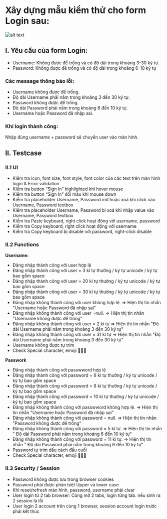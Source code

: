 # Xây dựng mẫu kiểm thử cho form Login sau:

![alt text](https://www.tutorialrepublic.com/snippets/designs/elegant-modal-login-form-with-icons.png)

## I. Yêu cầu của form Login:

- Username: Không được để trống và có độ dài trong khoảng 3-30 ký tự.
- Password: Không được để trống và có độ dài trong khoảng 6-10 ký tự

### Các message thông báo lỗi:

- Username không được để trống.
- Độ dài Username phải nằm trong khoảng 3 đến 30 ký tự.
- Password không được để trống.
- Độ dài Password phải nằm trong khoảng 6 đến 10 ký tự.
- Username hoặc Password đã nhập sai.

### Khi login thành công:

Nhập đúng username + password sẽ chuyển user vào màn hình.

## II. Testcase

### II.1 UI

- Kiểm tra icon, font size, font style, font color của các text trên màn hình login & Error validation
- Kiểm tra button “Sign In” highlighted khi hover mouse
- Kiểm tra button “Sign In” đổi màu khi mouse down
- Kiểm tra placeholder Username, Password mờ hoặc xoá khi click vào Username, Password textbox
- Kiểm tra placeholder Username, Password bi xoá khi nhập value vào Username, Password textbox
- Kiểm tra Paste keyboard, right click hoạt động với username, password
- Kiểm tra Copy keyboard, right click hoạt động với username
- Kiểm tra Copy keyboard bị disable với password, right-click disable

### II.2 Functions

**Username:**

- Đăng nhập thành công với user hợp lệ
- Đăng nhập thành công với user = 3 kí tự thường / ký tự unicode / ký tự bao gồm space
- Đăng nhập thành công với user = 20 kí tự thường / ký tự unicode / ký tự bao gồm space
- Đăng nhập thành công với user = 30 kí tự thường / ký tự unicode / ký tự bao gồm space
- Đăng nhập không thành công với user không hợp lệ. => Hiện thị tin nhắn "Username hoặc Password đã nhập sai"
- Đăng nhập không thành công với user =null. => Hiện thị tin nhắn "Username không được để trống"
- Đăng nhập không thành công với user = 2 kí tự => Hiện thị tin nhắn "Độ dài Username phải nằm trong khoảng 3 đến 30 ký tự"
- Đăng nhập không thành công với user = 31 kí tự => Hiện thị tin nhắn "Độ dài Username phải nằm trong khoảng 3 đến 30 ký tự"
- Username không được tự trim
- Check Special character, emoji 🌷👩👨

**Passwork**

- Đăng nhập thành công với passwword hợp lệ
- Đăng nhập thành công với password = 6 kí tự thường / ký tự unicode / ký tự bao gồm space
- Đăng nhập thành công với password = 8 kí tự thường / ký tự unicode / ký tự bao gồm space
- Đăng nhập thành công với password = 10 kí tự thường / ký tự unicode / ký tự bao gồm space
- Đăng nhập không thành công với passwword không hợp lệ. => Hiện thị tin nhắn "Username hoặc Password đã nhập sai"
- Đăng nhập không thành công với password = null. => Hiện thị tin nhắn "Password không được để trống"
- Đăng nhập không thành công với password = 5 kí tự. => Hiện thị tin nhắn " Độ dài Password phải nằm trong khoảng 6 đến 10 ký tự"
- Đăng nhập không thành công với password = 11 kí tự. => Hiện thị tin nhắn " Độ dài Password phải nằm trong khoảng 6 đến 10 ký tự"
- Password tự trim dấu cách đầu cuối
- Check Special character, emoji 🌷👩👨

### II.3 Security / Session

- Password không được lưu trong browser cookies
- Password phải được phân biệt Upper và lower case
- Khi reset/refresh màn hình, password, username phải clear
- User login từ 2 tab browser: Cùng mở 2 tabs, login từng tab. nếu sinh ra 2 session là lỗi
- User login 2 account trên cùng 1 browser, session account login trước phải kết thúc
